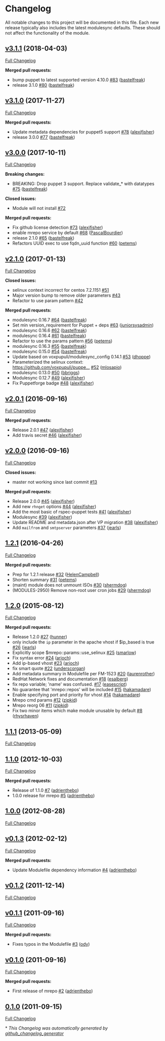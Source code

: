 # Changelog

All notable changes to this project will be documented in this file.
Each new release typically also includes the latest modulesync defaults.
These should not affect the functionality of the module.

## [v3.1.1](https://github.com/voxpupuli/puppet-mrepo/tree/v3.1.1) (2018-04-03)

[Full Changelog](https://github.com/voxpupuli/puppet-mrepo/compare/v3.1.0...v3.1.1)

**Merged pull requests:**

- bump puppet to latest supported version 4.10.0 [\#83](https://github.com/voxpupuli/puppet-mrepo/pull/83) ([bastelfreak](https://github.com/bastelfreak))
- release 3.1.0 [\#80](https://github.com/voxpupuli/puppet-mrepo/pull/80) ([bastelfreak](https://github.com/bastelfreak))

## [v3.1.0](https://github.com/voxpupuli/puppet-mrepo/tree/v3.1.0) (2017-11-27)

[Full Changelog](https://github.com/voxpupuli/puppet-mrepo/compare/v3.0.0...v3.1.0)

**Merged pull requests:**

- Update metadata dependencies for puppet5 support [\#78](https://github.com/voxpupuli/puppet-mrepo/pull/78) ([alexjfisher](https://github.com/alexjfisher))
- release 3.0.0 [\#77](https://github.com/voxpupuli/puppet-mrepo/pull/77) ([bastelfreak](https://github.com/bastelfreak))

## [v3.0.0](https://github.com/voxpupuli/puppet-mrepo/tree/v3.0.0) (2017-10-11)

[Full Changelog](https://github.com/voxpupuli/puppet-mrepo/compare/v2.1.0...v3.0.0)

**Breaking changes:**

- BREAKING: Drop puppet 3 support. Replace validate\_\* with datatypes [\#75](https://github.com/voxpupuli/puppet-mrepo/pull/75) ([bastelfreak](https://github.com/bastelfreak))

**Closed issues:**

- Module will not install [\#72](https://github.com/voxpupuli/puppet-mrepo/issues/72)

**Merged pull requests:**

- Fix github license detection [\#73](https://github.com/voxpupuli/puppet-mrepo/pull/73) ([alexjfisher](https://github.com/alexjfisher))
- enable mrepo service by default [\#68](https://github.com/voxpupuli/puppet-mrepo/pull/68) ([PascalBourdier](https://github.com/PascalBourdier))
- release 2.1.0 [\#65](https://github.com/voxpupuli/puppet-mrepo/pull/65) ([bastelfreak](https://github.com/bastelfreak))
- Refactors UUID exec to use fqdn\_uuid function [\#60](https://github.com/voxpupuli/puppet-mrepo/pull/60) ([petems](https://github.com/petems))

## [v2.1.0](https://github.com/voxpupuli/puppet-mrepo/tree/v2.1.0) (2017-01-13)

[Full Changelog](https://github.com/voxpupuli/puppet-mrepo/compare/v2.0.1...v2.1.0)

**Closed issues:**

- selinux context incorrect for centos 7.2.1151 [\#51](https://github.com/voxpupuli/puppet-mrepo/issues/51)
- Major version bump to remove older parameters [\#43](https://github.com/voxpupuli/puppet-mrepo/issues/43)
- Refactor to use param pattern [\#42](https://github.com/voxpupuli/puppet-mrepo/issues/42)

**Merged pull requests:**

- modulesync 0.16.7 [\#64](https://github.com/voxpupuli/puppet-mrepo/pull/64) ([bastelfreak](https://github.com/bastelfreak))
- Set min version\_requirement for Puppet + deps [\#63](https://github.com/voxpupuli/puppet-mrepo/pull/63) ([juniorsysadmin](https://github.com/juniorsysadmin))
- modulesync 0.16.6 [\#62](https://github.com/voxpupuli/puppet-mrepo/pull/62) ([bastelfreak](https://github.com/bastelfreak))
- modulesync 0.16.4 [\#61](https://github.com/voxpupuli/puppet-mrepo/pull/61) ([bastelfreak](https://github.com/bastelfreak))
- Refactor to use the params pattern [\#56](https://github.com/voxpupuli/puppet-mrepo/pull/56) ([petems](https://github.com/petems))
- modulesync 0.16.3 [\#55](https://github.com/voxpupuli/puppet-mrepo/pull/55) ([bastelfreak](https://github.com/bastelfreak))
- modulesync 0.15.0 [\#54](https://github.com/voxpupuli/puppet-mrepo/pull/54) ([bastelfreak](https://github.com/bastelfreak))
- Update based on voxpupuli/modulesync\_config 0.14.1 [\#53](https://github.com/voxpupuli/puppet-mrepo/pull/53) ([dhoppe](https://github.com/dhoppe))
- Parameterized the selinux context: https://github.com/voxpupuli/puppe… [\#52](https://github.com/voxpupuli/puppet-mrepo/pull/52) ([mlosapio](https://github.com/mlosapio))
- modulesync 0.13.0 [\#50](https://github.com/voxpupuli/puppet-mrepo/pull/50) ([bbriggs](https://github.com/bbriggs))
- Modulesync 0.12.7 [\#49](https://github.com/voxpupuli/puppet-mrepo/pull/49) ([alexjfisher](https://github.com/alexjfisher))
- Fix Puppetforge badge [\#48](https://github.com/voxpupuli/puppet-mrepo/pull/48) ([alexjfisher](https://github.com/alexjfisher))

## [v2.0.1](https://github.com/voxpupuli/puppet-mrepo/tree/v2.0.1) (2016-09-16)

[Full Changelog](https://github.com/voxpupuli/puppet-mrepo/compare/v2.0.0...v2.0.1)

**Merged pull requests:**

- Release 2.0.1 [\#47](https://github.com/voxpupuli/puppet-mrepo/pull/47) ([alexjfisher](https://github.com/alexjfisher))
- Add travis secret [\#46](https://github.com/voxpupuli/puppet-mrepo/pull/46) ([alexjfisher](https://github.com/alexjfisher))

## [v2.0.0](https://github.com/voxpupuli/puppet-mrepo/tree/v2.0.0) (2016-09-16)

[Full Changelog](https://github.com/voxpupuli/puppet-mrepo/compare/1.2.1...v2.0.0)

**Closed issues:**

- master not working since last commit [\#13](https://github.com/voxpupuli/puppet-mrepo/issues/13)

**Merged pull requests:**

- Release 2.0.0 [\#45](https://github.com/voxpupuli/puppet-mrepo/pull/45) ([alexjfisher](https://github.com/alexjfisher))
- Add new `rhnget` options [\#44](https://github.com/voxpupuli/puppet-mrepo/pull/44) ([alexjfisher](https://github.com/alexjfisher))
- Add the most basic of rspec-puppet tests [\#41](https://github.com/voxpupuli/puppet-mrepo/pull/41) ([alexjfisher](https://github.com/alexjfisher))
- Modulesync [\#39](https://github.com/voxpupuli/puppet-mrepo/pull/39) ([alexjfisher](https://github.com/alexjfisher))
- Update README and metadata.json after VP migration [\#38](https://github.com/voxpupuli/puppet-mrepo/pull/38) ([alexjfisher](https://github.com/alexjfisher))
- Add `mailfrom` and `smtpserver` parameters [\#37](https://github.com/voxpupuli/puppet-mrepo/pull/37) ([jearls](https://github.com/jearls))

## [1.2.1](https://github.com/voxpupuli/puppet-mrepo/tree/1.2.1) (2016-04-26)

[Full Changelog](https://github.com/voxpupuli/puppet-mrepo/compare/1.2.0...1.2.1)

**Merged pull requests:**

- Prep for 1.2.1 release [\#32](https://github.com/voxpupuli/puppet-mrepo/pull/32) ([HelenCampbell](https://github.com/HelenCampbell))
- Shorten summary [\#31](https://github.com/voxpupuli/puppet-mrepo/pull/31) ([petems](https://github.com/petems))
- \(maint\) module does not unmount ISOs [\#30](https://github.com/voxpupuli/puppet-mrepo/pull/30) ([shermdog](https://github.com/shermdog))
- \(MODULES-2950\) Remove non-root user cron jobs [\#29](https://github.com/voxpupuli/puppet-mrepo/pull/29) ([shermdog](https://github.com/shermdog))

## [1.2.0](https://github.com/voxpupuli/puppet-mrepo/tree/1.2.0) (2015-08-12)

[Full Changelog](https://github.com/voxpupuli/puppet-mrepo/compare/1.1.1...1.2.0)

**Merged pull requests:**

- Release 1.2.0 [\#27](https://github.com/voxpupuli/puppet-mrepo/pull/27) ([hunner](https://github.com/hunner))
- only include the `ip` parameter in the apache vhost if $ip\_based is true [\#26](https://github.com/voxpupuli/puppet-mrepo/pull/26) ([jearls](https://github.com/jearls))
- Explicitly scope $mrepo::params::use\_selinux [\#25](https://github.com/voxpupuli/puppet-mrepo/pull/25) ([smarlow](https://github.com/smarlow))
- Fix syntax error [\#24](https://github.com/voxpupuli/puppet-mrepo/pull/24) ([arioch](https://github.com/arioch))
- Add ip-based vhost [\#23](https://github.com/voxpupuli/puppet-mrepo/pull/23) ([arioch](https://github.com/arioch))
- fix smart quote [\#22](https://github.com/voxpupuli/puppet-mrepo/pull/22) ([underscorgan](https://github.com/underscorgan))
- Add metadata summary in Modulefile per FM-1523 [\#20](https://github.com/voxpupuli/puppet-mrepo/pull/20) ([laurenrother](https://github.com/laurenrother))
- RedHat Network fixes and documentation [\#18](https://github.com/voxpupuli/puppet-mrepo/pull/18) ([esalberg](https://github.com/esalberg))
- fix repo variable; 'name' was confused. [\#17](https://github.com/voxpupuli/puppet-mrepo/pull/17) ([easescript](https://github.com/easescript))
- No guarantee that 'mrepo::repos' will be included [\#15](https://github.com/voxpupuli/puppet-mrepo/pull/15) ([hakamadare](https://github.com/hakamadare))
- Enable specifying port and priority for vhost [\#14](https://github.com/voxpupuli/puppet-mrepo/pull/14) ([hakamadare](https://github.com/hakamadare))
- Mrepo cmd params [\#12](https://github.com/voxpupuli/puppet-mrepo/pull/12) ([zipkid](https://github.com/zipkid))
- Mrepo reorg 06 [\#11](https://github.com/voxpupuli/puppet-mrepo/pull/11) ([zipkid](https://github.com/zipkid))
- Fix two minor items which make module unusable by default [\#8](https://github.com/voxpupuli/puppet-mrepo/pull/8) ([rhysrhaven](https://github.com/rhysrhaven))

## [1.1.1](https://github.com/voxpupuli/puppet-mrepo/tree/1.1.1) (2013-05-09)

[Full Changelog](https://github.com/voxpupuli/puppet-mrepo/compare/1.1.0...1.1.1)

## [1.1.0](https://github.com/voxpupuli/puppet-mrepo/tree/1.1.0) (2012-10-03)

[Full Changelog](https://github.com/voxpupuli/puppet-mrepo/compare/1.0.0...1.1.0)

**Merged pull requests:**

- Release of 1.1.0 [\#7](https://github.com/voxpupuli/puppet-mrepo/pull/7) ([adrienthebo](https://github.com/adrienthebo))
- 1.0.0 release for mrepo [\#5](https://github.com/voxpupuli/puppet-mrepo/pull/5) ([adrienthebo](https://github.com/adrienthebo))

## [1.0.0](https://github.com/voxpupuli/puppet-mrepo/tree/1.0.0) (2012-08-28)

[Full Changelog](https://github.com/voxpupuli/puppet-mrepo/compare/v0.1.3...1.0.0)

## [v0.1.3](https://github.com/voxpupuli/puppet-mrepo/tree/v0.1.3) (2012-02-12)

[Full Changelog](https://github.com/voxpupuli/puppet-mrepo/compare/v0.1.2...v0.1.3)

**Merged pull requests:**

- Update Modulefile dependency information [\#4](https://github.com/voxpupuli/puppet-mrepo/pull/4) ([adrienthebo](https://github.com/adrienthebo))

## [v0.1.2](https://github.com/voxpupuli/puppet-mrepo/tree/v0.1.2) (2011-12-14)

[Full Changelog](https://github.com/voxpupuli/puppet-mrepo/compare/v0.1.1...v0.1.2)

## [v0.1.1](https://github.com/voxpupuli/puppet-mrepo/tree/v0.1.1) (2011-09-16)

[Full Changelog](https://github.com/voxpupuli/puppet-mrepo/compare/v0.1.0...v0.1.1)

**Merged pull requests:**

- Fixes typos in the Modulefile [\#3](https://github.com/voxpupuli/puppet-mrepo/pull/3) ([ody](https://github.com/ody))

## [v0.1.0](https://github.com/voxpupuli/puppet-mrepo/tree/v0.1.0) (2011-09-16)

[Full Changelog](https://github.com/voxpupuli/puppet-mrepo/compare/0.1.0...v0.1.0)

**Merged pull requests:**

- First release of mrepo [\#2](https://github.com/voxpupuli/puppet-mrepo/pull/2) ([adrienthebo](https://github.com/adrienthebo))

## [0.1.0](https://github.com/voxpupuli/puppet-mrepo/tree/0.1.0) (2011-09-15)

[Full Changelog](https://github.com/voxpupuli/puppet-mrepo/compare/25944b8072f0cfa0f5bd27b32dbe58e784ea8edf...0.1.0)



\* *This Changelog was automatically generated by [github_changelog_generator](https://github.com/skywinder/Github-Changelog-Generator)*